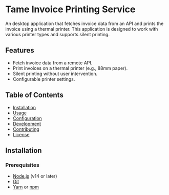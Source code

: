 # Tame Invoice Printing Service

An desktop application that fetches invoice data from an API and prints the invoice using a thermal printer. This application is designed to work with various printer types and supports silent printing.

## Features

- Fetch invoice data from a remote API.
- Print invoices on a thermal printer (e.g., 88mm paper).
- Silent printing without user intervention.
- Configurable printer settings.

## Table of Contents

- [Installation](#installation)
- [Usage](#usage)
- [Configuration](#configuration)
- [Development](#development)
- [Contributing](#contributing)
- [License](#license)

## Installation

### Prerequisites

- [Node.js](https://nodejs.org/) (v14 or later)
- [Git](https://git-scm.com/)
- [Yarn](https://yarnpkg.com/) or [npm](https://www.npmjs.com/)

